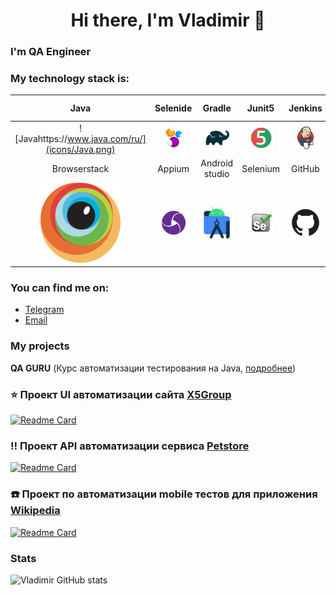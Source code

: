 <h1 align="center">Hi there, I'm Vladimir   👋 </h1>

<h3 align="left"> I'm  QA Engineer  </h3>

### My technology stack is:

|                  Java                   |             Selenide              |              Gradle               |             Junit5             |            Jenkins            | Allure Report | Allure Testops |                                 IntelliJ IDEA                                 |
|:---------------------------------------:|:---------------------------------:|:---------------------------------:|:------------------------------:|:-----------------------------:|:---------:|:---------:|:-----------------------------------------------------------------------------:|
|         ![Javahttps://www.java.com/ru/](icons/Java.png)         |  ![Selenide](icons/Selenide.png)  |    ![Gradle](icons/Gradle.png)    |  ![JUnit5](icons/JUnit5.png)   | ![Jenkins](icons/Jenkins.png) | ![Allure Report](icons/Allure_Report.png) | ![AllureTestOps](icons/AllureTestOps.png) |                    ![Intelij_IDEA](icons/Intelij_IDEA.png)                    |
|              Browserstack               |              Appium               |          Android studio           |            Selenium            |            GitHub             |                 |                     |                                                           |
| ![Browserstack](icons/browserstack.svg) |       ![](icons/appium.png)       |   ![](icons/Android-studio.svg)   |     ![](icons/Selenium.png)    |     ![](icons/GitHub.svg)     |                                           |                                         |

### You can find me on:
+ [Telegram](https://t.me/VladimirMiluykov)
+ [Email](<vova.milyukov.94@bk.ru>)

### My projects
**QA GURU** (Курс автоматизации тестирования на Java, [подробнее](https://qa.guru/java))  

### :star: Проект UI автоматизации сайта [X5Group](https://www.x5.ru)
[![Readme Card](https://github-readme-stats.vercel.app/api/pin/?username=Vladimir308&repo=X5_Group_14)](https://github.com/Vladimir308/X5_Group_14.git)

### :bangbang: Проект API автоматизации  сервиса [Petstore](https://petstore.swagger.io/)
[![Readme Card](https://github-readme-stats.vercel.app/api/pin/?username=Vladimir308&repo=Petstore)](https://github.com/Vladimir308/Petstore.git)

### :phone:  Проект по автоматизации mobile тестов для приложения [Wikipedia](https://ru.wikipedia.org/)
[![Readme Card](https://github-readme-stats.vercel.app/api/pin/?username=Vladimir308&repo=Browser_Stack_20)](https://github.com/Vladimir308/Browser_Stack_20.git)

### Stats
![Vladimir GitHub stats](https://github-readme-stats.vercel.app/api?username=Vladimir308&show_icons=true&bg_color=D3E2FD&title_color=182D71&text_color=182D71&icon_color=B07219)





<!--
**Olgaidukova/olgaidukova** is a ✨ _special_ ✨ repository because its `README.md` (this file) appears on your GitHub profile.

Here are some ideas to get you started:

- 🔭 I’m currently working on ...
- 🌱 I’m currently learning ...
- 👯 I’m looking to collaborate on ...
- 🤔 I’m looking for help with ... 
- 💬 Ask me about ...
- 📫 How to reach me: ...
- 😄 Pronouns: ...
- ⚡ Fun fact: ...
-->




